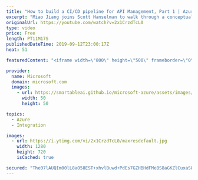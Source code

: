 ```yaml
---
title: "How to build a CI/CD pipeline for API Management, Part 1 | Azure Friday"
excerpt: "Miao Jiang joins Scott Hanselman to walk through a conceptual framework for building a CI/CD pipeline to automate the deployment of APIs into Azure API Management. Learn about common automation challenges with API Management and how the suggested approach addresses these challenges.  For a demonstration,"
originalUrl: https://youtube.com/watch?v=2x1CrzdTcL0
type: video
price: Free
length: PT11M17S
publishedDateTime: 2019-09-12T23:00:17Z
heat: 51

featuredContent: "<iframe width=\"800\" height=\"500\" frameborder=\"0\" src=\"https://www.youtube.com/embed/2x1CrzdTcL0\" allow=\"accelerometer; autoplay; encrypted-media; gyroscope; picture-in-picture\" allowfullscreen></iframe>"

provider:
  name: Microsoft
  domain: microsoft.com
  images:
    - url: https://smartableai.github.io/microsoft-azure/assets/images/organizations/microsoft.com-50x50.jpg
      width: 50
      height: 50

topics:
  - Azure
  - Integration

images:
  - url: https://i.ytimg.com/vi/2x1CrzdTcL0/maxresdefault.jpg
    width: 1280
    height: 720
    isCached: true

secured: "The07lAUQIm00lL8aO58EST+xhvlBuwd+PdEs7GZHBHdFMeBS8aGKZlCuxaS83d4NQKxfZuRYKWe+biZrV+j6U8sXa3KfSLjIgM267pf0w56ZceOxAwEpyC5U2u1swLF41vkPMuj9GN7TzK/1tBIwKwsO80w0VtpcS/AejkUYznDgjHBXNTRIoVqcoVGFht1ly23dXAuH8hqSqz9C+S45ndGgbeIYS1Y+67EjFrS5diIt14cLUNj1G527sZRWdC/MAb14rIka0D+nKyS299EPX1mLEcs/KHU3IlzpyENqb+9yydrzHQosaVOBYWDQmZPSCdf/NJ4ne4w5TitoZ855ZpYgWMWBTqm3KGtQV4QJon1huF+TL7YP3aBZC0g8xACiiu658ePUE605v0QG5484hD/MKNKeEYMJCPDzFBvbEw=;/lmjJiCCUYEBITTPbnJbiw=="
---
```


